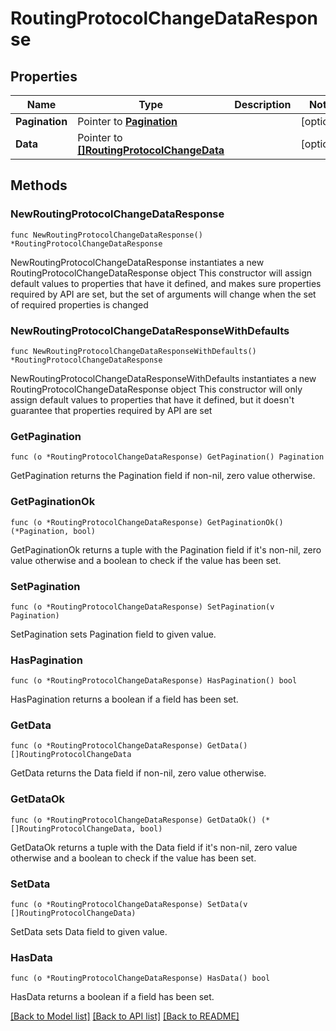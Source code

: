 # RoutingProtocolChangeDataResponse

## Properties

Name | Type | Description | Notes
------------ | ------------- | ------------- | -------------
**Pagination** | Pointer to [**Pagination**](Pagination.md) |  | [optional] 
**Data** | Pointer to [**[]RoutingProtocolChangeData**](RoutingProtocolChangeData.md) |  | [optional] 

## Methods

### NewRoutingProtocolChangeDataResponse

`func NewRoutingProtocolChangeDataResponse() *RoutingProtocolChangeDataResponse`

NewRoutingProtocolChangeDataResponse instantiates a new RoutingProtocolChangeDataResponse object
This constructor will assign default values to properties that have it defined,
and makes sure properties required by API are set, but the set of arguments
will change when the set of required properties is changed

### NewRoutingProtocolChangeDataResponseWithDefaults

`func NewRoutingProtocolChangeDataResponseWithDefaults() *RoutingProtocolChangeDataResponse`

NewRoutingProtocolChangeDataResponseWithDefaults instantiates a new RoutingProtocolChangeDataResponse object
This constructor will only assign default values to properties that have it defined,
but it doesn't guarantee that properties required by API are set

### GetPagination

`func (o *RoutingProtocolChangeDataResponse) GetPagination() Pagination`

GetPagination returns the Pagination field if non-nil, zero value otherwise.

### GetPaginationOk

`func (o *RoutingProtocolChangeDataResponse) GetPaginationOk() (*Pagination, bool)`

GetPaginationOk returns a tuple with the Pagination field if it's non-nil, zero value otherwise
and a boolean to check if the value has been set.

### SetPagination

`func (o *RoutingProtocolChangeDataResponse) SetPagination(v Pagination)`

SetPagination sets Pagination field to given value.

### HasPagination

`func (o *RoutingProtocolChangeDataResponse) HasPagination() bool`

HasPagination returns a boolean if a field has been set.

### GetData

`func (o *RoutingProtocolChangeDataResponse) GetData() []RoutingProtocolChangeData`

GetData returns the Data field if non-nil, zero value otherwise.

### GetDataOk

`func (o *RoutingProtocolChangeDataResponse) GetDataOk() (*[]RoutingProtocolChangeData, bool)`

GetDataOk returns a tuple with the Data field if it's non-nil, zero value otherwise
and a boolean to check if the value has been set.

### SetData

`func (o *RoutingProtocolChangeDataResponse) SetData(v []RoutingProtocolChangeData)`

SetData sets Data field to given value.

### HasData

`func (o *RoutingProtocolChangeDataResponse) HasData() bool`

HasData returns a boolean if a field has been set.


[[Back to Model list]](../README.md#documentation-for-models) [[Back to API list]](../README.md#documentation-for-api-endpoints) [[Back to README]](../README.md)


